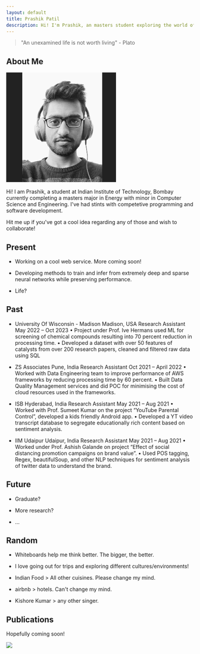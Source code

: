 ```yaml
---
layout: default
title: Prashik Patil
description: Hi! I'm Prashik, an masters student exploring the world of computer science.
---
```


> "An unexamined life is not worth living" - Plato

## About Me

<img class="profile-picture" src="Prashik.png">

Hi! I am Prashik, a student at Indian Institute of Technology, Bombay currently completing a masters major in Energy with minor in Computer Science and Engineering. I've had stints with competetive programming and software development.  

Hit me up if you've got a cool idea regarding any of those and wish to collaborate!

## Present

* Working on a cool web service. More coming soon!

* Developing methods to train and infer from extremely deep and sparse neural networks while preserving performance. 

* Life?


## Past

* University Of Wisconsin - Madison	Madison, USA
Research Assistant	May 2022 – Oct 2023
• Project under Prof. Ive Hermans used ML for screening of chemical compounds resulting into 70 percent reduction in processing time. 
• Developed a dataset with over 50 features of catalysts from over 200 research papers, cleaned and filtered raw data using SQL

* ZS Associates	Pune, India
Research Assistant	Oct 2021 – April 2022
• Worked with Data Engineering team to improve performance of AWS frameworks by reducing processing time by 60 percent. 
• Built Data Quality Management services and did POC for minimising the cost of cloud resources used in the frameworks.

* ISB	Hyderabad, India
Research Assistant	May 2021 – Aug 2021
• Worked with Prof. Sumeet Kumar on the project “YouTube Parental Control”, developed a kids friendly Android app. 
• Developed a YT video transcript database to segregate educationally rich content based on sentiment analysis.

* IIM Udaipur	Udaipur, India
Research Assistant	May 2021 – Aug 2021
• Worked under Prof. Ashish Galande on project “Effect of social distancing promotion campaigns on brand value”.
• Used POS tagging, Regex, beautifulSoup, and other NLP techniques for sentiment analysis of twitter data to understand the brand. 


## Future


* Graduate?

* More research?

* ...

## Random

* Whiteboards help me think better. The bigger, the better. 

* I love going out for trips and exploring different cultures/environments!

* Indian Food > All other cuisines. Please change my mind. 

* airbnb > hotels. Can't change my mind.

* Kishore Kumar > any other singer. 


## Publications

Hopefully coming soon!

<img src="https://imgs.xkcd.com/comics/machine_learning_2x.png">



